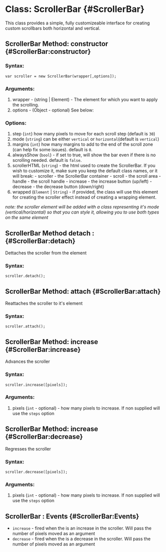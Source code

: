 Class: ScrollerBar {#ScrollerBar}
==========================================
This class provides a simple, fully customizeable interface for creating custom scrollbars both horizontal and vertical.

ScrollerBar Method: constructor {#ScrollerBar:constructor}
---------------------------------
### Syntax:

	var scroller = new ScrollerBar(wrapper[,options]);

### Arguments:

1. wrapper - (string | Element) - The element for which you want to apply the scrolling.
2. options - (Object - optional) See below:

### Options:
1. step (`int`) how many pixels to move for each scroll step (default is `30`)
2. mode (`string`) can be either `vertical` or `horizontal`(default is `vertical`)
3. margins (`int`) how many margins to add to the end of the scroll zone (can help fix some issues). default is `0`.
4. alwaysShow (`bool`) - if set to true, will show the bar even if there is no scrolling needed. default is `false`.
5. scrollerHTML (`string`) - the html used to create the ScrollerBar. If you wish to customize it, make sure you keep the default class names, or it will break:
        - scroller - the ScrollerBar container
        - scroll - the scroll area
        - handle - the scroll handle
        - increase - the increase button (up/left)
        - decrease - the decrease button (down/right)
6. wrapped (`Element` | `String`) - if provided, the class will use this element for creating the scroller effect instead of creating a wrapping element.

*note: the scroller element will be added with a class representing it's mode (vertical/horizontal) so that you can style it, allowing you to use both types on the same element*


ScrollerBar Method detach : {#ScrollerBar:detach}
----------------
Dettaches the scroller from the element

### Syntax:
    
    scroller.detach();
	
    

    
ScrollerBar Method: attach {#ScrollerBar:attach}
----------------
Reattaches the scroller to it's element

### Syntax:
    
    scroller.attach();
	


    
ScrollerBar Method: increase {#ScrollerBar:increase}
----------------
Advances the scroller

### Syntax:
    
    scroller.increase([pixels]);

### Arguments:

1. pixels (`int` - optional) - how many pixels to increase. If non supplied will use the `steps` option



ScrollerBar Method: increase {#ScrollerBar:decrease}
----------------
Regresses the scroller

### Syntax:
    
    scroller.decrease([pixels]);

### Arguments:

1. pixels (`int` - optional) - how many pixels to increase. If non supplied will use the `steps` option
    

    
ScrollerBar : Events {#ScrollerBar:Events}
---------------
 * `increase`  - fired when the is an increase in the scroller. Will pass the number of pixels moved as an argument
 * `decrease` - fired when the is a decrease in the scroller. Will pass the number of pixels moved as an argument
 
